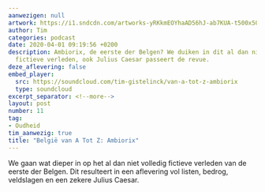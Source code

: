 ```yaml
---
aanwezigen: null
artwork: https://i1.sndcdn.com/artworks-yRKkmEOYhaAD56hJ-ab7KUA-t500x500.jpg
author: Tim
categories: podcast
date: 2020-04-01 09:19:56 +0200
description: Ambiorix, de eerste der Belgen? We duiken in dit al dan niet volledig
  fictieve verleden, ook Julius Caesar passeert de revue.
deze_aflevering: false
embed_player:
  src: https://soundcloud.com/tim-gistelinck/van-a-tot-z-ambiorix
  type: soundcloud
excerpt_separator: <!--more-->
layout: post
number: 11
tag:
- Oudheid
tim_aanwezig: true
title: "België van A Tot Z: Ambiorix"
---
```

We gaan wat dieper in op het al dan niet volledig fictieve verleden van de eerste der Belgen. Dit resulteert in een aflevering vol listen, bedrog, veldslagen en een zekere Julius Caesar.